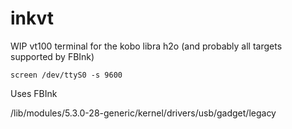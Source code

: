# inkvt

WIP vt100 terminal for the kobo libra h2o (and probably all targets supported by FBInk)

`screen /dev/ttyS0 -s 9600`

Uses FBInk


/lib/modules/5.3.0-28-generic/kernel/drivers/usb/gadget/legacy
